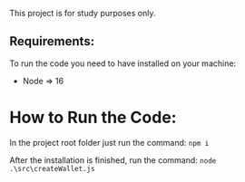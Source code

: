 This project is for study purposes only.

## Requirements:
To run the code you need to have installed on your machine:

- Node => 16
  
# How to Run the Code:
In the project root folder just run the command: `npm i`

After the installation is finished, run the command: `node .\src\createWallet.js`
